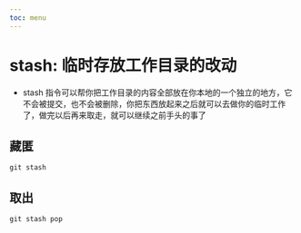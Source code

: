 ```yaml
---
toc: menu
---
```


# stash: 临时存放工作目录的改动

- stash 指令可以帮你把工作目录的内容全部放在你本地的一个独立的地方，它不会被提交，也不会被删除，你把东西放起来之后就可以去做你的临时工作了，做完以后再来取走，就可以继续之前手头的事了

## 藏匿

```
git stash
```

## 取出

```
git stash pop
```
